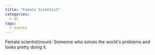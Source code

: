 ```yaml
---
title: "Female Scientist"
categories:
  - ml
tags:
  - events
---
```

Female scientist(noun): Someone who solves the world's problems and looks pretty doing it.
<img src="/assets/images/advise.mov" class="align-center" alt="">  
